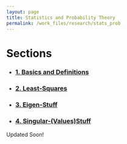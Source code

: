```yaml
---
layout: page
title: Statistics and Probability Theory
permalink: /work_files/research/stats_prob
---
```


# Sections
* ### [1. Basics and Definitions](/work_files/research/stats_prob/1)

* ### [2. Least-Squares](/work_files/school/research/stats_prob/2)

* ### [3. Eigen-Stuff](/work_files/school/research/stats_prob/3)

* ### [4. Singular-(Values)Stuff](/work_files/school/research/stats_prob/4)

Updated Soon!